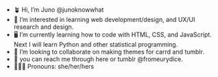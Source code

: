 - 🪴 Hi, I’m Juno @junoknowwhat
- 👀 I’m interested in learning web development/design, and UX/UI research and design.
- 🖥️ I’m currently learning how to code with HTML, CSS, and JavaScript. Next I will learn Python and other statistical programming.
- 👥 I’m looking to collaborate on making themes for carrd and tumblr.
- 📲 you can reach me through here or tumblr @fromeurydice.
- 🧚🏻‍♀️ Pronouns: she/her/hers

<!---
junoknowwhat/junoknowwhat is a ✨ special ✨ repository because its `README.md` (this file) appears on your GitHub profile.
You can click the Preview link to take a look at your changes.
--->
